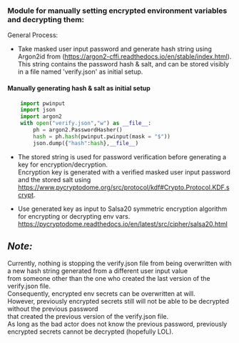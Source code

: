 ### Module for manually setting encrypted environment variables and decrypting them:

General Process:

- Take masked user input password and generate hash string using Argon2id from (https://argon2-cffi.readthedocs.io/en/stable/index.html).   
This string contains the password hash & salt, and can be stored visibly in a file named 'verify.json' as initial setup.  
#### Manually generating hash & salt as initial setup  

```python
    import pwinput
    import json
    import argon2
    with open("verify.json","w") as __file__:
        ph = argon2.PasswordHasher()
        hash = ph.hash(pwinput.pwinput(mask = "$"))
        json.dump({"hash":hash},__file__)
```  

- The stored string is used for password verification before generating a key for encryption/decryption.  
Encryption key is generated with a verified masked user input password and the stored salt using https://www.pycryptodome.org/src/protocol/kdf#Crypto.Protocol.KDF.scrypt.  

- Use generated key as input to Salsa20 symmetric encryption algorithm for encrypting or decrypting env vars.  
https://pycryptodome.readthedocs.io/en/latest/src/cipher/salsa20.html  
  
  
## *Note:*  
Currently, nothing is stopping the verify.json file from being overwritten with a new hash string generated from a different user input value  
from someone other than the one who created the last version of the verify.json file.  
Consequently, encrypted env secrets can be overwritten at will.  
However, previously encrypted secrets still will not be able to be decrypted without the previous password  
that created the previous version of the verify.json file.  
As long as the bad actor does not know the previous password, previously encrypted secrets cannot be decrypted (hopefully LOL).
